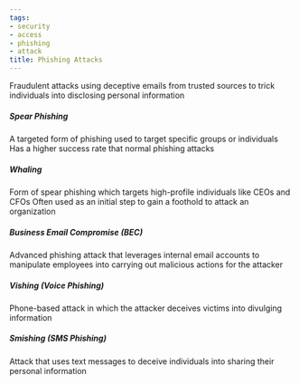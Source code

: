```yaml
---
tags:
- security
- access
- phishing
- attack
title: Phishing Attacks
---
```


Fraudulent attacks using deceptive emails from trusted sources to trick individuals into disclosing personal information

##### Spear Phishing
A targeted form of phishing used to target specific groups or individuals  
Has a higher success rate that normal phishing attacks

##### Whaling
Form of spear phishing which targets high-profile individuals like CEOs and CFOs
Often used as an initial step to gain a foothold to attack an organization  

##### Business Email Compromise (BEC)
Advanced phishing attack that leverages internal email accounts to manipulate employees into carrying out malicious actions for the attacker

##### Vishing (Voice Phishing)
Phone-based attack in which the attacker deceives victims into divulging information

##### Smishing (SMS Phishing)
Attack that uses text messages to deceive individuals into sharing their personal information